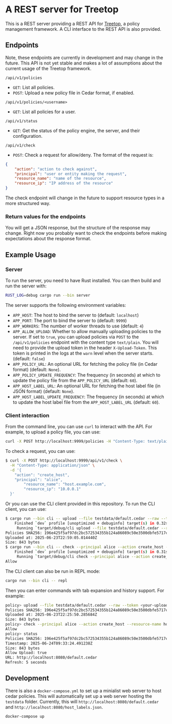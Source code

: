 # A REST server for Treetop

This is a REST server providing a REST API for [Treetop](https://github.com/terjekv/treetop-core), a policy management framework. A CLI interface to the REST API is also provided.

## Endpoints

Note, these endpoints are currently in development and may change in the future. This API is not yet stable and makes a lot of assumptions about the current usage of the Treetop framework.

`/api/v1/policies`

- `GET`: List all policies.
- `POST`: Upload a new policy file in Cedar format, if enabled.

`/api/v1/policies/<username>`

- `GET`: List all policies for a user.

`/api/v1/status`

- `GET`: Get the status of the policy engine, the server, and their configuration.

`/api/v1/check`

- `POST`: Check a request for allow/deny. The format of the request is:

```json
{
    "action": "action to check against",
    "principal": "user or entity making the request",
    "resource_name": "name of the resource",
    "resource_ip": "IP address of the resource"
}
```

The check endpoint will change in the future to support resource types in a more structured way.

### Return values for the endpoints

You will get a JSON response, but the structure of the response may change. Right now you probably want to check the endpoints before making expectations about the response format.

## Example Usage

### Server

To run the server, you need to have Rust installed. You can then build and run the server with:

```bash
RUST_LOG=debug cargo run --bin server
```

The server supports the following environment variables:

- `APP_HOST`: The host to bind the server to (default: `localhost`)
- `APP_PORT`: The port to bind the server to (default: `9999`)
- `APP_WORKERS`: The number of worker threads to use (default: `4`)
- `APP_ALLOW_UPLOAD`: Whether to allow manually uploading policies to the server. If set to `true`, you can upload policies via `POST` to the `/api/v1/policies` endpoint with the content type `text/plain`. You will need to provide the upload token in the header `X-Upload-Token`. This token is printed in the logs at the `warn` level when the server starts. (default: `false`)
- `APP_POLICY_URL`: An optional URL for fetching the policy file (in Cedar format) (default: `None`).
- `APP_POLICY_UPDATE_FREQUENCY`: The frequency (in seconds) at which to update the policy file from the `APP_POLICY_URL` (default: `60`).
- `APP_HOST_LABEL_URL`: An optional URL for fetching the host label file (in JSON format) (default: `None`).
- `APP_HOST_LABEL_UPDATE_FREQUENCY`: The frequency (in seconds) at which to update the host label file from the `APP_HOST_LABEL_URL` (default: `60`).

### Client interaction

From the command line, you can use `curl` to interact with the API. For example, to upload a policy file, you can use:

```bash
curl -X POST http://localhost:9999/policies -H "Content-Type: text/plain" -H "X-Upload-Token: <your-upload-token>" --data-binary @testdata/default.cedar
```

To check a request, you can use:

```bash
$ curl -X POST http://localhost:9999/api/v1/check \
  -H "Content-Type: application/json" \
  -d '{
    "action": "create_host",
    "principal": "alice",
        "resource_name": "host.example.com",
        "resource_ip": "10.0.0.1"
  }'
```

Or you can use the CLI client provided in this repository. To run the CLI client, you can use:

```bash
$ cargo run --bin cli -- upload --file testdata/default.cedar --raw --token <your-upload-token>
    Finished `dev` profile [unoptimized + debuginfo] target(s) in 0.32s
     Running `target/debug/cli upload --file testdata/default.cedar --raw`
Policies SHA256: 196e425f5af97dc2bc572534355b124a86089c50e3500dbfe5717ce79e5ca0db
Uploaded at: 2025-06-23T22:59:05.014440Z
Size: 843 bytes
$ cargo run --bin cli -- check --principal alice --action create_host --resource-name host.example.com --resource-ip 10.0.0.1
    Finished `dev` profile [unoptimized + debuginfo] target(s) in 0.31s
     Running `target/debug/cli check --principal alice --action create_host --resource-name host.example.com --resource-ip 10.0.0.1`
Allow
```

The CLI client can also be run in REPL mode:

```bash
cargo run --bin cli -- repl
```

Then you can enter commands with tab expansion and history support. For example:

```bash
policy> upload --file testdata/default.cedar --raw --token <your-upload-token>
Policies SHA256: 196e425f5af97dc2bc572534355b124a86089c50e3500dbfe5717ce79e5ca0db
Uploaded at: 2025-06-23T22:25:50.285684Z
Size: 843 bytes
policy> check --principal alice --action create_host --resource-name host.example.com --resource-ip 10.0.0.1
Allow
policy> status
Policies SHA256: 196e425f5af97dc2bc572534355b124a86089c50e3500dbfe5717ce79e5ca0db
Timestamp: 2025-06-24T09:33:24.491238Z
Size: 843 bytes
Allow Upload: true
URL: http://localhost:8080/default.cedar
Refresh: 5 seconds
```

## Development

There is also a `docker-compose.yml` to set up a minialist web server to host cedar policies. This will automatically set up a web server hosting the `testdata` folder. Currently, this will `http://localhost:8080/default.cedar` and `http://localhost:8080/host_labels.json`.

```bash
docker-compose up
```
